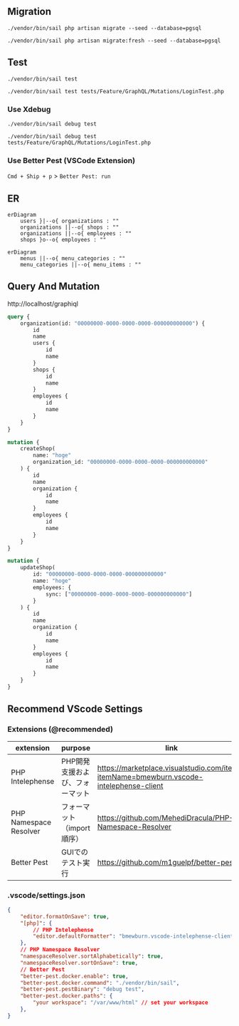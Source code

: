 ## Migration

```
./vendor/bin/sail php artisan migrate --seed --database=pgsql
```

```
./vendor/bin/sail php artisan migrate:fresh --seed --database=pgsql
```

## Test

```
./vendor/bin/sail test
```

```
./vendor/bin/sail test tests/Feature/GraphQL/Mutations/LoginTest.php
```

### Use Xdebug

```
./vendor/bin/sail debug test
```

```
./vendor/bin/sail debug test tests/Feature/GraphQL/Mutations/LoginTest.php
```

### Use Better Pest (VSCode Extension)

`Cmd + Ship + p` > `Better Pest: run`

## ER

```mermaid
erDiagram
    users }|--o{ organizations : ""
    organizations ||--o{ shops : ""
    organizations ||--o{ employees : ""
    shops }o--o{ employees : ""
```

```mermaid
erDiagram
    menus ||--o{ menu_categories : ""
    menu_categories ||--o{ menu_items : ""
```

## Query And Mutation

http://localhost/graphiql

```graphql
query {
    organization(id: "00000000-0000-0000-0000-000000000000") {
        id
        name
        users {
            id
            name
        }
        shops {
            id
            name
        }
        employees {
            id
            name
        }
    }
}
```

```graphql
mutation {
    createShop(
        name: "hoge"
        organization_id: "00000000-0000-0000-0000-000000000000"
    ) {
        id
        name
        organization {
            id
            name
        }
        employees {
            id
            name
        }
    }
}

mutation {
    updateShop(
        id: "00000000-0000-0000-0000-000000000000"
        name: "hoge"
        employees: {
            sync: ["00000000-0000-0000-0000-000000000000"]
        }
    ) {
        id
        name
        organization {
            id
            name
        }
        employees {
            id
            name
        }
    }
}
```

## Recommend VScode Settings

### Extensions (@recommended)

| extension              | purpose                         | link                                                                                    |
| ---------------------- | ------------------------------- | --------------------------------------------------------------------------------------- |
| PHP Intelephense       | PHP開発支援および、フォーマット | https://marketplace.visualstudio.com/items?itemName=bmewburn.vscode-intelephense-client |
| PHP Namespace Resolver | フォーマット（import順序）      | https://github.com/MehediDracula/PHP-Namespace-Resolver                                 |
| Better Pest            | GUIでのテスト実行               | https://github.com/m1guelpf/better-pest                                                 |

### .vscode/settings.json

```json
{
    "editor.formatOnSave": true,
    "[php]": {
        // PHP Intelephense
        "editor.defaultFormatter": "bmewburn.vscode-intelephense-client"
    },
    // PHP Namespace Resolver
    "namespaceResolver.sortAlphabetically": true,
    "namespaceResolver.sortOnSave": true,
    // Better Pest
    "better-pest.docker.enable": true,
    "better-pest.docker.command": "./vendor/bin/sail",
    "better-pest.pestBinary": "debug test",
    "better-pest.docker.paths": {
        "your workspace": "/var/www/html" // set your workspace
    },
}
```
